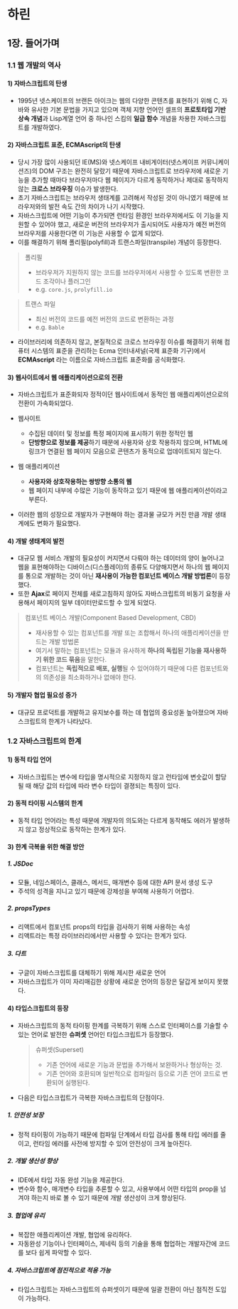 # 하린

## 1장. 들어가며

### 1.1 웹 개발의 역사

#### 1) 자바스크립트의 탄생

- 1995년 넷스케이프의 브랜든 아이크는 웹의 다양한 콘텐츠를 표현하기 위해 C, 자바와 유사한 기본 문법을 가지고 있으며 객체 지향 언어인 셀프의 **프로토타입 기반 상속 개념**과 Lisp계열 언어 중 하나인 스킴의 **일급 함수** 개념을 차용한 자바스크립트를 개발하였다.

#### 2) 자바스크립트 표준, ECMAscript의 탄생

- 당시 가장 많이 사용되던 IE(MS)와 넷스케이프 내비게이터(넷스케이프 커뮤니케이션즈)의 DOM 구조는 완전히 달랐기 때문에 자바스크립트로 브라우저에 새로운 기능을 추가할 때마다 브라우저마다 웹 페이지가 다르게 동작하거나 제대로 동작하지 않는 **크로스 브라우징** 이슈가 발생한다.
- 초기 자바스크립트는 브라우저 생태계를 고려해서 작성된 것이 아니였기 때문에 브라우저와의 발전 속도 간의 차이가 나기 시작했다.
- 자바스크립트에 어떤 기능이 추가되면 런타임 환경인 브라우저에서도 이 기능을 지원할 수 있어야 했고, 새로운 버전의 브라우저가 출시되어도 사용자가 예전 버전의 브라우저를 사용한다면 이 기능은 사용할 수 없게 되었다.
- 이를 해결하기 위해 폴리필(polyfill)과 트랜스파일(transpile) 개념이 등장한다.

> 폴리필
>
> - 브라우저가 지원하지 않는 코드를 브라우저에서 사용할 수 있도록 변환한 코드 조각이나 플러그인
> - e.g. `core.js`, `prolyfill.io`

> 트랜스 파일
>
> - 최신 버전의 코드를 예전 버전의 코드로 변환하는 과정
> - e.g. `Bable`

- 라이브러리에 의존하지 않고, 본질적으로 크로스 브라우징 이슈를 해결하기 위해 컴퓨터 시스템의 표준을 관리하는 Ecma 인터내셔널(국제 표준화 기구)에서 **ECMAscript** 라는 이름으로 자바스크립트 표준화를 공식화했다.

#### 3) 웹사이트에서 웹 애플리케이션으로의 전환

- 자바스크립트가 표준화되자 정적이던 웹사이트에서 동적인 웹 애플리케이션으로의 전환이 가속화되었다.
- 웹사이트

  - 수집된 데이터 및 정보를 특정 페이지에 표시하기 위한 정적인 웹
  - **단방향으로 정보를 제공**하기 때문에 사용자와 상호 작용하지 않으며, HTML에 링크가 연결된 웹 페이지 모음으로 콘텐츠가 동적으로 업데이트되지 않는다.

- 웹 애플리케이션

  - **사용자와 상호작용하는 쌍방향 소통의 웹**
  - 웹 페이지 내부에 수많은 기능이 동작하고 있기 때문에 웹 애플리케이션이라고 부른다.

- 이러한 웹의 성장으로 개발자가 구현해야 하는 결과물 규모가 커진 만큼 개발 생태계에도 변화가 필요했다.

#### 4) 개발 생태계의 발전

- 대규모 웹 서비스 개발의 필요성이 커지면서 다뤄야 하는 데이터의 양이 늘어나고 웹을 표현해야하는 디바이스(디스플레이)의 종류도 다양해지면서 하나의 웹 페이지를 통으로 개발하는 것이 아닌 **재사용이 가능한 컴포넌트 베이스 개발 방법론**이 등장했다.
- 또한 **Ajax**로 페이지 전체를 새로고침하지 않아도 자바스크립트의 비동기 요청을 사용해서 페이지의 일부 데이터만로드할 수 있게 되었다.

> 컴포넌트 베이스 개발(Component Based Development, CBD)
>
> - 재사용할 수 있는 컴포넌트를 개발 또는 조합해서 하나의 애플리케이션을 만드는 개발 방법론
> - 여기서 말하는 컴포넌트는 모듈과 유사하게 **하나의 독립된 기능을 재사용하기 위한 코드 묶음**을 말한다.
> - 컴포넌트는 **독립적으로 배포, 실행**될 수 있어야하기 때문에 다른 컴포넌트와의 의존성을 최소화하거나 없애야 한다.

#### 5) 개발자 협업 필요성 증가

- 대규모 프로덕트를 개발하고 유지보수를 하는 데 협업의 중요성돋 높아졌으며 자바스크립트의 한계가 나타났다.

### 1.2 자바스크립트의 한계

#### 1) 동적 타입 언어

- 자바스크립트는 변수에 타입을 명시적으로 지정하지 않고 런타임에 변숫값이 할당될 때 해당 값의 타입에 따라 변수 타입이 결졍되는 특징이 있다.

#### 2) 동적 타이핑 시스템의 한계

- 동적 타입 언어라는 특성 때문에 개발자의 의도와는 다르게 동작해도 에러가 발생하지 않고 정상적으로 동작하는 한계가 있다.

#### 3) 한계 극복을 위한 해결 방안

##### 1. JSDoc

- 모듈, 네임스페이스, 클래스, 메서드, 매개변수 등에 대한 API 문서 생성 도구
- 주석의 성격을 지니고 있기 때문에 강제성을 부여해 사용하기 어렵다.

##### 2. propsTypes

- 리액트에서 컴포넌트 props의 타입을 검사하기 위해 사용하는 속성
- 리액트라는 특정 라이브러리에서만 사용할 수 있다는 한계가 있다.

##### 3. 다트

- 구글이 자바스크립트를 대체하기 위해 제시한 새로운 언어
- 자바스크립트가 이미 자리매김한 상황에 새로운 언어의 등장은 달갑게 보이지 못했다.

#### 4) 타입스크립트의 등장

- 자바스크립트의 동적 타이핑 한계를 극복하기 위해 스스로 인터페이스를 기술할 수 있는 언어로 발전한 **슈퍼셋** 언어인 타입스크립트가 등장했다.
  > 슈퍼셋(Superset)
  >
  > - 기존 언어에 새로운 기능과 문법을 추가해서 보완하거나 형상하는 것.
  > - 기존 언어와 호환되며 일반적으로 컴파일러 등으로 기존 언어 코드로 변환되어 실행된다.
- 다음은 타입스크립트가 극복한 자바스크립트의 단점이다.

##### 1. 안전성 보장

- 정적 타이핑이 가능하기 때문에 컴파일 단계에서 타입 검사를 통해 타입 에러를 줄이고, 런타임 에러를 사전에 방지할 수 있어 안전성이 크게 높아진다.

##### 2. 개발 생산성 향상

- IDE에서 타입 자동 완성 기능을 제공한다.
- 변수와 함수, 매개변수 타입을 추론할 수 있고, 사용부에서 어떤 타입의 prop을 넘겨야 하는지 바로 볼 수 있기 때문에 개발 생산성이 크게 향상된다.

##### 3. 협업에 유리

- 복잡한 애플리케이션 개발, 협업에 유리하다.
- 자동완성 기능이나 인터페이스, 제네릭 등의 기술을 통해 협업하는 개발자간에 코드를 보다 쉽게 파악할 수 있다.

##### 4. 자바스크립트에 점진적으로 적용 가능

- 타입스크립트는 자바스크립트의 슈퍼셋이기 때문에 일괄 전환이 아닌 점직전 도입이 가능하다.
